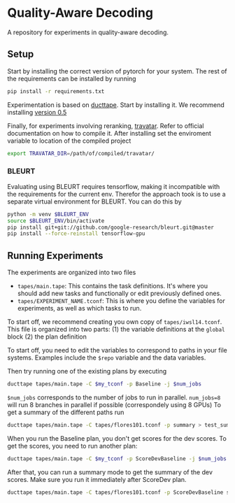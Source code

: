 Quality-Aware Decoding
===

A repository for experiments in quality-aware decoding.

## Setup 

Start by installing the correct version of pytorch for your system.
The rest of the requirements can be installed by running
```bash
pip install -r requirements.txt
```

Experimentation is based on [ducttape](https://github.com/jhclark/ducttape).
Start by installing it. We recommend installing [version 0.5](https://github.com/CoderPat/ducttape/releases/tag/v0.5)

Finally, for experiments involving reranking, [travatar](https://github.com/neubig/travatar). 
Refer to official documentation on how to compile it. 
After installing set the enviroment variable to location of the compiled project
```bash
export TRAVATAR_DIR=/path/of/compiled/travatar/
```

### BLEURT

Evaluating using BLEURT requires tensorflow, making it incompatible with the requirements for the current env.
Therefor the approach took is to use a separate virtual environment for BLEURT. You can do this by
```bash
python -m venv $BLEURT_ENV
source $BLEURT_ENV/bin/activate
pip install git+git://github.com/google-research/bleurt.git@master
pip install --force-reinstall tensorflow-gpu
```

## Running Experiments


The experiments are organized into two files 

* `tapes/main.tape`: This contains the task definitions. It's where you should add new tasks and functionally or edit previously defined ones.
* `tapes/EXPERIMENT_NAME.tconf`: This is where you define the variables for experiments, as well as which tasks to run.

To start off, we recommend creating you own copy of `tapes/iwsl14.tconf`. 
This file is organized into two parts: (1) the variable definitions at the `global` block (2) the plan definition

To start off, you need to edit the variables to correspond to paths in your file systems. 
Examples include the `$repo` variable and the data variables.

Then try running one of the existing plans by executing

```bash
ducttape tapes/main.tape -C $my_tconf -p Baseline -j $num_jobs
```

`$num_jobs` corresponds to the number of jobs to run in parallel. `num_jobs=8` will run 8 branches in parallel if possible (correspondely using 8 GPUs)
To get a summary of the different paths run

```bash
ducttape tapes/main.tape -C tapes/flores101.tconf -p summary > test_summary.tsv

```
When you run the Baseline plan, you don't get scores for the dev scores. To get the scores, you need to run another plan:
```bash
ducttape tapes/main.tape -C $my_tconf -p ScoreDevBaseline -j $num_jobs
```

After that, you can run a summary mode to get the summary of the dev scores. Make sure you run it immediately after ScoreDev plan.
```bash
ducttape tapes/main.tape -C tapes/flores101.tconf -p ScoreDevBaseline summary > dev_summary.tsv
```